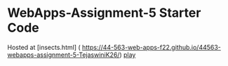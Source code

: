 # WebApps-Assignment-5 Starter Code
Hosted at [insects.html] ( https://44-563-web-apps-f22.github.io/44563-webapps-assignment-5-TejaswiniK26/)
[play](insects.html)